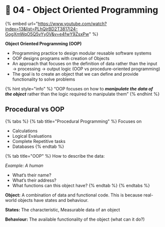 # 🦆 04 - Object Oriented Programming

{% embed url="https://www.youtube.com/watch?index=13&list=PLhQjrBD2T3817j24-GogXmWqO5Q5vYy0V&v=e4fwY9ZsxPw" %}

**Object Oriented Programming (OOP)**

* Programming practice to design modular reusable software systems
* OOP designs programs with creation of Objects
* An approach that focuses on the definition of data rather than the input → processing → output logic (OOP vs procedure-oriented programming)
* The goal is to create an object that we can define and provide functionality to solve problems

{% hint style="info" %}
“OOP focuses on how to _**manipulate the data of the object**_ rather than the logic required to manipulate them”
{% endhint %}

## Procedural vs OOP

{% tabs %}
{% tab title="Procedural Programming" %}
Focuses on

* Calculations
* Logical Evaluations
* Complete Repetitive tasks
* Databases
{% endtab %}

{% tab title="OOP" %}
How to describe the data:

_Example: A human_

* What’s their name?
* What’s their address?
* What functions can this object have?
{% endtab %}
{% endtabs %}

**Object:** A combination of data and functional code. This is because real-world objects have states and behaviour.

**States:** The characteristic, Measurable data of an object

**Behaviour:** The available functionality of the object (what can it do?)
